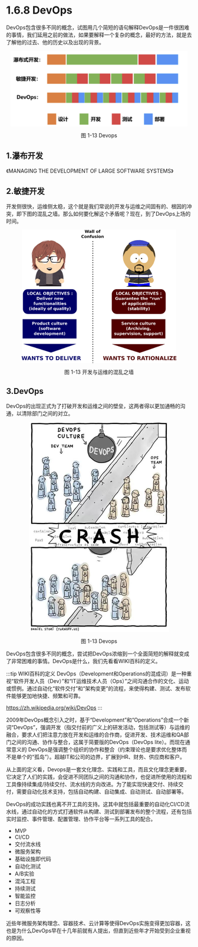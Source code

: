 # 1.6.8 DevOps

DevOps包含很多不同的概念，试图用几个简短的语句解释DevOps是一件很困难的事情，我们延用之前的做法，如果要解释一个复杂的概念，最好的方法，就是去了解他的过去、他的历史以及出现的背景。

<div  align="center">
	<img src="../assets/devops-1.png" width = "480"  align=center />
	<p>图 1-13 Devops</p>
</div>

## 1.瀑布开发

《MANAGING THE DEVELOPMENT OF LARGE SOFTWARE SYSTEMS》

## 2.敏捷开发


开发侧很快，运维侧太稳，这个就是我们常说的开发与运维之间固有的、根因的冲突，即下图的混乱之墙。那么如何要化解这个矛盾呢？现在，到了DevOps上场的时间。

<div  align="center">
	<img src="../assets/devops-wall.png" width = "420"  align=center />
	<p>图 1-13 开发与运维的混乱之墙</p>
</div>


## 3.DevOps


DevOps的出现正式为了打破开发和运维之间的壁垒，这两者得以更加通畅的沟通，以清除部门之间的对立。

<div  align="center">
	<img src="../assets/devops-2.jpg" width = "380"  align=center />
	<p>图 1-13 Devops</p>
</div>


DevOps包含很多不同的概念，尝试把DevOps浓缩到一个全面简短的解释就变成了非常困难的事情。DevOps是什么，我们先看看WIKI百科的定义。

:::tip WIKI百科的定义
DevOps（Development和Operations的混成词）是一种重视“软件开发人员（Dev）”和“IT运维技术人员（Ops）”之间沟通合作的文化、运动或惯例。通过自动化“软件交付”和“架构变更”的流程，来使得构建、测试、发布软件能够更加地快捷、频繁和可靠。

https://zh.wikipedia.org/wiki/DevOps
:::

2009年DevOps概念引入之时，基于“Development”和“Operations”合成一个新词“DevOps”，强调开发（指交付前的广义上的研发活动，包括测试等）与运维的融合，要求人们把注意力放在开发和运维的合作商，促进开发、技术运维和QA部门之间的沟通、协作与整合，这属于简要版的DevOps（DevOps lite）。而现在通常意义的 DevOps是强调整个组织的协作和整合（约束理论也是要求优化整体而不是单个的“孤岛”）。超越IT和公司的边界，扩展到HR、财务、供应商和客户。

从上面的定义看，Devops是一套文化理念、实践和工具，而且文化理念更重要，它决定了人们的实践，会促进不同团队之间的沟通和协作，也促进所使用的流程和工具像持续集成/持续交付、流水线的方向改进。为了能实现快速交付、持续交付，需要自动化技术支持，包括自动构建、自动集成、自动测试、自动部署等。


DevOps的成功实践也离不开工具的支持。这其中就包括最重要的自动化CI/CD流水线，通过自动化的方式打通软件从构建、测试到部署发布的整个流程，还有包括实时监控、事件管理、配置管理、协作平台等一系列工具的配合。


- MVP
- CI/CD
- 交付流水线
- 微服务架构
- 基础设施即代码
- 自动化测试
- A/B实验
- 混沌工程
- 持续测试
- 智能监控
- 日志分析
- 可观察性等



近些年微服务架构理念、容器技术、云计算等使得DevOps实施变得更加容器，这也是为什么DevOps早在十几年前就有人提出，但直到近些年才开始受到企业重视的原因。